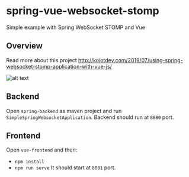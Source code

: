 # spring-vue-websocket-stomp
Simple example with Spring WebSocket STOMP and Vue

## Overview
Read more about this project http://kojotdev.com/2019/07/using-spring-websocket-stomp-application-with-vue-js/

![alt text](http://kojotdev.com/wp-content/uploads/2019/07/spring-vue-websocket-live-example.gif)

## Backend
Open `spring-backend` as maven project and run `SimpleSpringWebsocketApplication`. Backend should run at `8080` port.

## Frontend
Open `vue-frontend` and then:
* `npm install`
* `npm run serve`
It should start at `8081` port.

